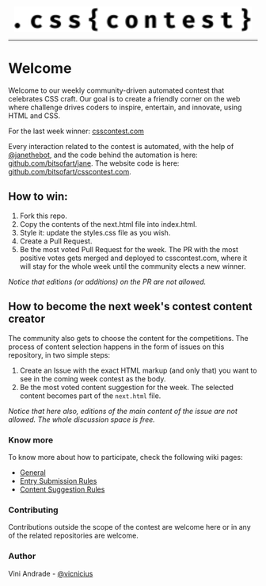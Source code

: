 <p align="center">
  <img src="./img/logo.svg" width=480 alt="CSS Contest logo" />
</p>

---

# Welcome
Welcome to our weekly community-driven automated contest that celebrates CSS craft. Our goal is to create a friendly corner on the web where challenge drives coders to inspire, entertain, and innovate, using HTML and CSS. 

For the last week winner: [csscontest.com](https://csscontest.com)

Every interaction related to the contest is automated, with the help of [@janethebot](https://github.com/janethebot), and the code behind the automation is here: [github.com/bitsofart/jane](https://github.com/bitsofart/jane). The website code is here: [github.com/bitsofart/csscontest.com](https://github.com/bitsofart/csscontest.com).

## How to win:
  1. Fork this repo.
  2. Copy the contents of the next.html file into index.html.
  3. Style it: update the styles.css file as you wish.
  4. Create a Pull Request.
  5. Be the most voted Pull Request for the week.
The PR with the most positive votes gets merged and deployed to csscontest.com, where it will stay for the whole week until the community elects a new winner. 

_Notice that editions (or additions) on the PR are not allowed._

## How to become the next week's contest content creator
The community also gets to choose the content for the competitions. The process of content selection happens in the form of issues on this repository, in two simple steps:
  1. Create an Issue with the exact HTML markup (and only that) you want to see in the coming week contest as the body.
  2. Be the most voted content suggestion for the week.
The selected content becomes part of the `next.html` file. 

_Notice that here also, editions of the main content of the issue are not allowed. The whole discussion space is free._

### Know more
To know more about how to participate, check the following wiki pages:
- [General](https://github.com/bitsofart/contest/wiki)
- [Entry Submission Rules](https://github.com/bitsofart/contest/wiki/CSS-Submission)
- [Content Suggestion Rules](https://github.com/bitsofart/contest/wiki/Content-suggestion)

### Contributing
Contributions outside the scope of the contest are welcome here or in any of the related repositories are welcome.

### Author
Vini Andrade - [@vicnicius](https://github.com/vicnicius)
